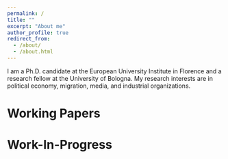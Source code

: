 ```yaml
---
permalink: /
title: ""
excerpt: "About me"
author_profile: true
redirect_from: 
  - /about/
  - /about.html
---
```


I am a Ph.D. candidate at the European University Institute in Florence and a research fellow at the University of Bologna. My research interests are in political economy, migration, media, and industrial organizations.

Working Papers
======

Work-In-Progress
======